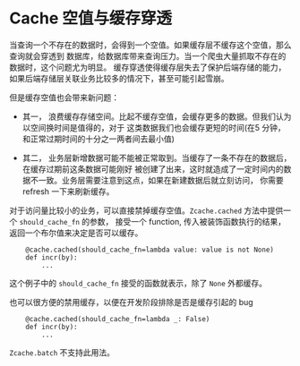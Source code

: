 # Cache 空值与缓存穿透

当查询一个不存在的数据时，会得到一个空值。如果缓存层不缓存这个空值，那么查询就会穿透到
数据库，给数据库带来查询压力。当一个爬虫大量抓取不存在的数据时，这个问题尤为明显。
缓存穿透使得缓存层失去了保护后端存储的能力，如果后端存储层关联业务比较多的情况下，甚至可能引起雪崩。

但是缓存空值也会带来新问题：

- 其一， 浪费缓存存储空间。比起不缓存空值，会缓存更多的数据。但我们认为以空间换时间是值得的，对于
这类数据我们也会缓存更短的时间(在5 分钟，和正常过期时间的十分之一两者间去最小值)

- 其二， 业务层新增数据可能不能被正常取到。当缓存了一条不存在的数据后，在缓存过期前这条数据可能刚好
被创建了出来，这时就造成了一定时间内的数据不一致。业务层需要注意到这点，如果在新建数据后就立刻访问，
你需要 refresh 一下来刷新缓存。

对于访问量比较小的业务，可以直接禁掉缓存空值。`Zcache.cached` 方法中提供一个 `should_cache_fn` 的参数，
接受一个 function, 传入被装饰函数执行的结果，返回一个布尔值来决定是否可以缓存。

```
    @cache.cached(should_cache_fn=lambda value: value is not None)
    def incr(by):
        ...
```
这个例子中的 `should_cache_fn` 接受的函数就表示，除了 `None` 外都缓存。

也可以很方便的禁用缓存，以便在开发阶段排除是否是缓存引起的 bug

```
    @cache.cached(should_cache_fn=lambda _: False)
    def incr(by):
        ...
```

`Zcache.batch` 不支持此用法。
